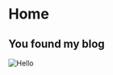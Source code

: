 # Home

## You found my blog

![Hello](https://media1.tenor.com/images/ea9df861113fecec5bb17bf1faa0124e/tenor.gif?itemid=3950966)
